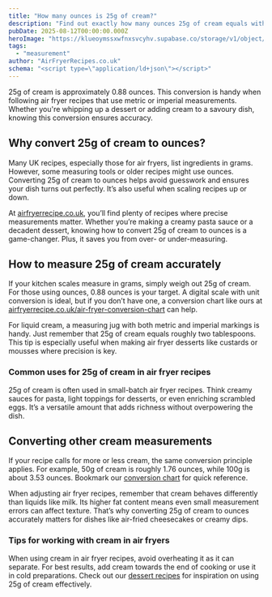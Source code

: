 ```yaml
---
title: "How many ounces is 25g of cream?"
description: "Find out exactly how many ounces 25g of cream equals with our simple conversion guide. Perfect for air fryer recipes!"
pubDate: 2025-08-12T00:00:00.000Z
heroImage: "https://klueoymssxwfnxsvcyhv.supabase.co/storage/v1/object/public/md/how-many-ounces-is-25g-of-cream-cf0906de.webp"
tags:
  - "measurement"
author: "AirFryerRecipes.co.uk"
schema: "<script type=\"application/ld+json\"></script>"
---
```


<p>25g of cream is approximately 0.88 ounces. This conversion is handy when following air fryer recipes that use metric or imperial measurements. Whether you're whipping up a dessert or adding cream to a savoury dish, knowing this conversion ensures accuracy.</p>

<h2>Why convert 25g of cream to ounces?</h2>
<p>Many UK recipes, especially those for air fryers, list ingredients in grams. However, some measuring tools or older recipes might use ounces. Converting 25g of cream to ounces helps avoid guesswork and ensures your dish turns out perfectly. It’s also useful when scaling recipes up or down.</p>
<p>At <a href=https://www.airfryerrecipe.co.uk/recipes>airfryerrecipe.co.uk</a>, you’ll find plenty of recipes where precise measurements matter. Whether you’re making a creamy pasta sauce or a decadent dessert, knowing how to convert 25g of cream to ounces is a game-changer. Plus, it saves you from over- or under-measuring.</p>

<h2>How to measure 25g of cream accurately</h2>
<p>If your kitchen scales measure in grams, simply weigh out 25g of cream. For those using ounces, 0.88 ounces is your target. A digital scale with unit conversion is ideal, but if you don’t have one, a conversion chart like ours at <a href=https://www.airfryerrecipe.co.uk/air-fryer-conversion-chart>airfryerrecipe.co.uk/air-fryer-conversion-chart</a> can help.</p>
<p>For liquid cream, a measuring jug with both metric and imperial markings is handy. Just remember that 25g of cream equals roughly two tablespoons. This tip is especially useful when making air fryer desserts like custards or mousses where precision is key.</p>

<h3>Common uses for 25g of cream in air fryer recipes</h3>
<p>25g of cream is often used in small-batch air fryer recipes. Think creamy sauces for pasta, light toppings for desserts, or even enriching scrambled eggs. It’s a versatile amount that adds richness without overpowering the dish.</p>

<h2>Converting other cream measurements</h2>
<p>If your recipe calls for more or less cream, the same conversion principle applies. For example, 50g of cream is roughly 1.76 ounces, while 100g is about 3.53 ounces. Bookmark our <a href=https://www.airfryerrecipe.co.uk/air-fryer-conversion-chart>conversion chart</a> for quick reference.</p>
<p>When adjusting air fryer recipes, remember that cream behaves differently than liquids like milk. Its higher fat content means even small measurement errors can affect texture. That’s why converting 25g of cream to ounces accurately matters for dishes like air-fried cheesecakes or creamy dips.</p>

<h3>Tips for working with cream in air fryers</h3>
<p>When using cream in air fryer recipes, avoid overheating it as it can separate. For best results, add cream towards the end of cooking or use it in cold preparations. Check out our <a href=https://www.airfryerrecipe.co.uk/recipe-category/dessert>dessert recipes</a> for inspiration on using 25g of cream effectively.</p>